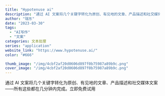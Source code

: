 ```yaml
---
title: "Hypotenuse ai"
description: "通过 AI 文案将几个关键字转化为原创、有见地的文章、产品描述和社交媒体文案——所有这些都在几分钟内完成。立即免费试用 "
author: "瑞东"
date: "2023-03-30"
tags:
  - "AI写作"
  - "文案"
categories: 文本处理
series: "application"
website_link: "https://www.hypotenuse.ai/"
color: "#666"

thumb_image: "/img/4cbf2af20d0606d897f0b75987a89b9c.png"
cover_image: "/img/4cbf2af20d0606d897f0b75987a89b9c.png"
---
```


通过 AI 文案将几个关键字转化为原创、有见地的文章、产品描述和社交媒体文案——所有这些都在几分钟内完成。立即免费试用 
